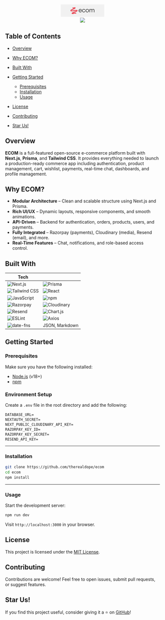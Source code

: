 <p align="center">
  <a href="https://ecom-skheni.vercel.app/" target="_blank">
    <img src="./public/logo-white.png" alt="ecom-logo" height="40" />
  </a>
  <br />
  <a href="https://ecom-skheni.vercel.app/" target="_blank">
    <img src="https://img.shields.io/badge/Visit%20Website-000?style=for-the-badge&logo=vercel&logoColor=white" />
  </a>
</p>

## Table of Contents

* [Overview](#overview)
* [Why ECOM?](#why-ecom)
* [Built With](#built-with)
* [Getting Started](#getting-started)

  * [Prerequisites](#prerequisites)
  * [Installation](#installation)
  * [Usage](#usage)
* [License](#license)
* [Contributing](#contributing)
* [Star Us!](#star-us)


## Overview

**ECOM** is a full-featured open-source e-commerce platform built with **Next.js**, **Prisma**, and **Tailwind CSS**. It provides everything needed to launch a production-ready commerce app including authentication, product management, cart, wishlist, payments, real-time chat, dashboards, and profile management.



## Why ECOM?

* **Modular Architecture** – Clean and scalable structure using Next.js and Prisma.
* **Rich UI/UX** – Dynamic layouts, responsive components, and smooth animations.
* **API-Driven** – Backend for authentication, orders, products, users, and payments.
* **Fully Integrated** – Razorpay (payments), Cloudinary (media), Resend (email), and more.
* **Real-Time Features** – Chat, notifications, and role-based access control.

## Built With

| Tech                                                                                            |                                                                                                |
| ----------------------------------------------------------------------------------------------- | ---------------------------------------------------------------------------------------------- |
| ![Next.js](https://img.shields.io/badge/Next.js-000?logo=nextdotjs)                             | ![Prisma](https://img.shields.io/badge/Prisma-2D3748?logo=prisma\&logoColor=white)             |
| ![Tailwind CSS](https://img.shields.io/badge/Tailwind-06B6D4?logo=tailwindcss\&logoColor=white) | ![React](https://img.shields.io/badge/React-20232A?logo=react\&logoColor=61DAFB)               |
| ![JavaScript](https://img.shields.io/badge/JavaScript-F7DF1E?logo=javascript\&logoColor=black)  | ![npm](https://img.shields.io/badge/NPM-CB3837?logo=npm\&logoColor=white)                      |
| ![Razorpay](https://img.shields.io/badge/Razorpay-02042B?logo=razorpay\&logoColor=white)        | ![Cloudinary](https://img.shields.io/badge/Cloudinary-3448C5?logo=cloudinary\&logoColor=white) |
| ![Resend](https://img.shields.io/badge/Resend-000000?logo=data\:image/svg+xml;base64,YOUR_ICON) | ![Chart.js](https://img.shields.io/badge/Chart.js-FF6384?logo=chartdotjs\&logoColor=white)     |
| ![ESLint](https://img.shields.io/badge/ESLint-4B32C3?logo=eslint\&logoColor=white)              | ![Axios](https://img.shields.io/badge/Axios-5A29E4?logo=axios\&logoColor=white)                |
| ![date-fns](https://img.shields.io/badge/date--fns-EC4899?logo=calendar\&logoColor=white)       | JSON, Markdown                                                                                 |


## Getting Started

### Prerequisites

Make sure you have the following installed:

* [Node.js](https://nodejs.org/) (v18+)
* [npm](https://www.npmjs.com/)

### Environment Setup

Create a `.env` file in the root directory and add the following:

```env
DATABASE_URL=
NEXTAUTH_SECRET=
NEXT_PUBLIC_CLOUDINARY_API_KEY=
RAZORPAY_KEY_ID=
RAZORPAY_KEY_SECRET=
RESEND_API_KEY=
```

---

### Installation

```bash
git clone https://github.com/therealdope/ecom
cd ecom
npm install
```

---

### Usage

Start the development server:

```bash
npm run dev
```

Visit `http://localhost:3000` in your browser.



## License

This project is licensed under the [MIT License](./LICENSE).


## Contributing

Contributions are welcome! Feel free to open issues, submit pull requests, or suggest features.


## Star Us!

If you find this project useful, consider giving it a ⭐ on [GitHub](https://github.com/therealdope/ecom)!